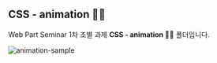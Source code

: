 ## CSS - animation 🤹‍♀️

Web Part Seminar 1차 조별 과제 <b>CSS - animation 🤹‍♀️</b> 폴더입니다.

![animation-sample](https://media.vlpt.us/images/mnz/post/1871c790-8877-4ffb-a366-7045aceaab9d/%EB%85%B9%ED%99%94_2021_04_07_02_01_54_483.gif)
